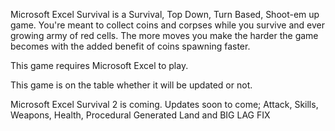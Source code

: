 Microsoft Excel Survival is a Survival, Top Down, Turn Based, Shoot-em up game. You're meant to collect coins and corpses while you survive and ever growing army of red cells.
The more moves you make the harder the game becomes with the added benefit of coins spawning faster.

This game requires Microsoft Excel to play.

This game is on the table whether it will be updated or not.

Microsoft Excel Survival 2 is coming. Updates soon to come; Attack, Skills, Weapons, Health, Procedural Generated Land and BIG LAG FIX
